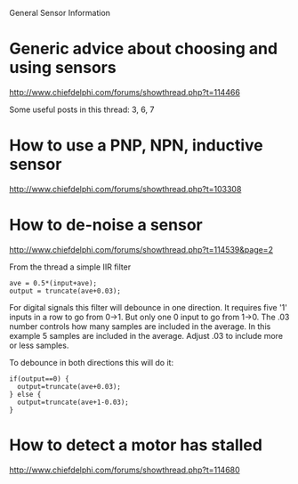 General Sensor Information


# Generic advice about choosing and using sensors #
http://www.chiefdelphi.com/forums/showthread.php?t=114466

Some useful posts in this thread: 3, 6, 7

# How to use a PNP, NPN, inductive sensor #
http://www.chiefdelphi.com/forums/showthread.php?t=103308

# How to de-noise a sensor #
http://www.chiefdelphi.com/forums/showthread.php?t=114539&page=2

From the thread a simple IIR filter
```
ave = 0.5*(input+ave);
output = truncate(ave+0.03);
```
For digital signals this filter will debounce in one direction. It requires five '1' inputs in a row to go from 0->1.  But only one 0 input to go from 1->0. The .03 number controls how many samples are included in the average. In this example 5 samples are included in the average. Adjust .03 to include more or less samples.

To debounce in both directions this will do it:
```
if(output==0) {
  output=truncate(ave+0.03);
} else {
  output=truncate(ave+1-0.03);
}
```

# How to detect a motor has stalled #
http://www.chiefdelphi.com/forums/showthread.php?t=114680
